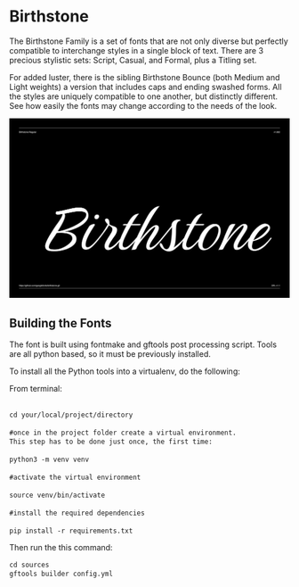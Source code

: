 # Birthstone

The Birthstone Family is a set of fonts that are not only diverse but perfectly compatible to interchange styles in a single block of text. There are 3 precious stylistic sets: Script, Casual, and Formal, plus a Titling set.

For added luster, there is the sibling Birthstone Bounce (both Medium and Light weights) a version that includes caps and ending swashed forms. All the styles are uniquely compatible to one another, but distinctly different. See how easily the fonts may change according to the needs of the look.

![Sample Image](Documentation/image1.png)

## Building the Fonts

The font is built using fontmake and gftools post processing script. Tools are all python based, so it must be previously installed.

To install all the Python tools into a virtualenv, do the following:

From terminal:

```

cd your/local/project/directory

#once in the project folder create a virtual environment. 
This step has to be done just once, the first time:

python3 -m venv venv

#activate the virtual environment

source venv/bin/activate

#install the required dependencies

pip install -r requirements.txt

```

Then run the this command:

```
cd sources
gftools builder config.yml
```
